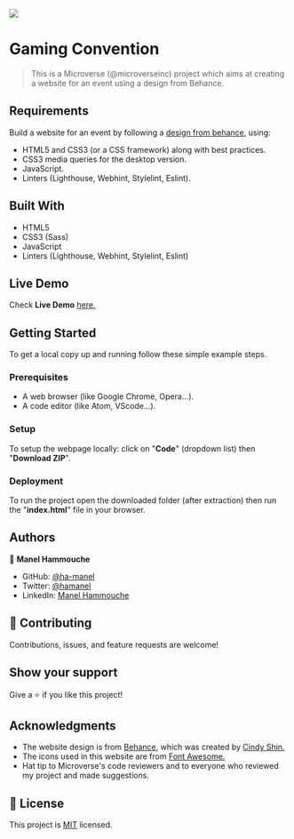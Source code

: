 ![](https://img.shields.io/badge/Microverse-blueviolet)

# Gaming Convention

> This is a Microverse (@microverseinc) project which aims at creating a website for an event using a design from Behance.

## Requirements

Build a website for an event by following a [design from behance](https://www.behance.net/gallery/29845175/CC-Global-Summit-2015), using:

- HTML5 and CSS3 (or a CSS framework) along with best practices.
- CSS3 media queries for the desktop version.
- JavaScript.
- Linters (Lighthouse, Webhint, Stylelint, Eslint).

## Built With

- HTML5
- CSS3 (Sass)
- JavaScript
- Linters (Lighthouse, Webhint, Stylelint, Eslint)

## Live Demo

Check **Live Demo** [here.](https://ha-manel.github.io/Microverse-Gaming-Convention/)

## Getting Started

To get a local copy up and running follow these simple example steps.

### Prerequisites

- A web browser (like Google Chrome, Opera...).
- A code editor (like Atom, VScode...).

### Setup

To setup the webpage locally: click on "**Code**" (dropdown list) then "**Download ZIP**".

### Deployment

To run the project open the downloaded folder (after extraction) then run the "**index.html**" file in your browser.

## Authors

👤 **Manel Hammouche**

- GitHub: [@ha-manel](https://github.com/ha-manel)
- Twitter: [@hamanel](https://twitter.com/ha_manel_)
- LinkedIn: [Manel Hammouche](https://www.linkedin.com/in/manel-hammouche/)

## 🤝 Contributing

Contributions, issues, and feature requests are welcome!

## Show your support

Give a ⭐️ if you like this project!

## Acknowledgments

- The website design is from [Behance](https://www.behance.net/gallery/29845175/CC-Global-Summit-2015), which was created by [Cindy Shin.](https://www.behance.net/adagio07)
- The icons used in this website are from [Font Awesome.](https://fontawesome.com/)
- Hat tip to Microverse's code reviewers and to everyone who reviewed my project and made suggestions.

## 📝 License

This project is [MIT](./MIT.md) licensed.

